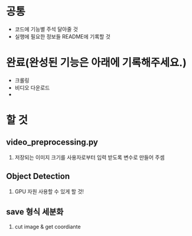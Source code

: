 # 공통
+ 코드에 기능별 주석 달아줄 것
+ 실행에 필요한 정보들 README에 기록할 것

# 완료(완성된 기능은 아래에 기록해주세요.)
+ 크롤링
+ 비디오 다운로드
+

# 할 것 

## video_preprocessing.py
1. 저장되는 이미지 크기를 사용자로부터 입력 받도록 변수로 만들어 주셈


## Object Detection
1. GPU 자원 사용할 수 있게 할 것!

## save 형식 세분화
1. cut image & get coordiante